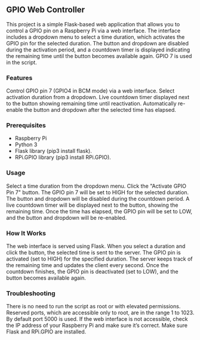 ## GPIO Web Controller
This project is a simple Flask-based web application that allows you to control a GPIO pin on a Raspberry Pi via a web interface. The interface includes a dropdown menu to select a time duration, which activates the GPIO pin for the selected duration. The button and dropdown are disabled during the activation period, and a countdown timer is displayed indicating the remaining time until the button becomes available again. GPIO 7 is used in the script.

### Features
Control GPIO pin 7 (GPIO4 in BCM mode) via a web interface. Select activation duration from a dropdown. 
Live countdown timer displayed next to the button showing remaining time until reactivation. Automatically re-enable the button and dropdown after the selected time has elapsed.

### Prerequisites
- Raspberry Pi
- Python 3
- Flask library (pip3 install flask).
- RPi.GPIO library (pip3 install RPi.GPIO).

### Usage
Select a time duration from the dropdown menu.
Click the "Activate GPIO Pin 7" button.
The GPIO pin 7 will be set to HIGH for the selected duration.
The button and dropdown will be disabled during the countdown period.
A live countdown timer will be displayed next to the button, showing the remaining time.
Once the time has elapsed, the GPIO pin will be set to LOW, and the button and dropdown will be re-enabled.

### How It Works
The web interface is served using Flask. When you select a duration and click the button, the selected time is sent to the server.
The GPIO pin is activated (set to HIGH) for the specified duration. The server keeps track of the remaining time and updates the client every second.
Once the countdown finishes, the GPIO pin is deactivated (set to LOW), and the button becomes available again.

### Troubleshooting
There is no need to run the script as root or with elevated permissions. Reserved ports, which are accessible only to root, are in the range 1 to 1023. By default port 5000 is used.
If the web interface is not accessible, check the IP address of your Raspberry Pi and make sure it’s correct.
Make sure Flask and RPi.GPIO are installed.
